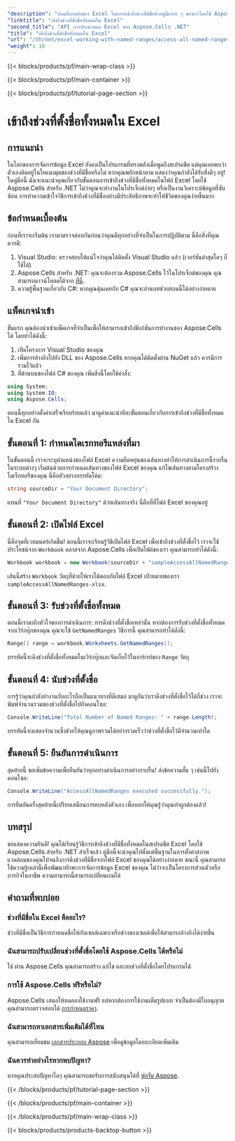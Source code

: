 ```yaml
---
"description": "ปลดล็อกพลังของ Excel โดยการเข้าถึงช่วงที่มีชื่อด้วยคู่มือง่าย ๆ ของเราโดยใช้ Aspose.Cells สำหรับ .NET เหมาะอย่างยิ่งสำหรับการจัดการข้อมูล"
"linktitle": "เข้าถึงช่วงที่ตั้งชื่อทั้งหมดใน Excel"
"second_title": "API การประมวลผล Excel ของ Aspose.Cells .NET"
"title": "เข้าถึงช่วงที่ตั้งชื่อทั้งหมดใน Excel"
"url": "/th/net/excel-working-with-named-ranges/access-all-named-ranges/"
"weight": 10
---
```


{{< blocks/products/pf/main-wrap-class >}}

{{< blocks/products/pf/main-container >}}

{{< blocks/products/pf/tutorial-page-section >}}

# เข้าถึงช่วงที่ตั้งชื่อทั้งหมดใน Excel

## การแนะนำ
ในโลกของการจัดการข้อมูล Excel ยังคงเป็นโปรแกรมที่ทรงพลังเมื่อพูดถึงสเปรดชีต แต่คุณเคยพบว่าตัวเองติดอยู่ในใยแมงมุมของช่วงที่มีชื่อหรือไม่ หากคุณพยักหน้าตาม แสดงว่าคุณกำลังได้รับสิ่งดีๆ อยู่! ในคู่มือนี้ ฉันจะแนะนำคุณเกี่ยวกับขั้นตอนการเข้าถึงช่วงที่มีชื่อทั้งหมดในไฟล์ Excel โดยใช้ Aspose.Cells สำหรับ .NET ไม่ว่าคุณจะทำงานในโปรเจ็กต์ง่ายๆ หรือเป็นงานวิเคราะห์ข้อมูลที่ซับซ้อน การทำความเข้าใจวิธีการเข้าถึงช่วงที่มีชื่ออย่างมีประสิทธิภาพจะทำให้ชีวิตของคุณง่ายขึ้นมาก
## ข้อกำหนดเบื้องต้น
ก่อนที่เราจะเริ่มต้น เรามาตรวจสอบกันก่อนว่าคุณมีทุกอย่างที่จำเป็นในการปฏิบัติตาม นี่คือสิ่งที่คุณควรมี:
1. Visual Studio: ตรวจสอบให้แน่ใจว่าคุณได้ติดตั้ง Visual Studio แล้ว (เวอร์ชันล่าสุดใดๆ ก็ใช้ได้)
2. Aspose.Cells สำหรับ .NET: คุณจะต้องรวม Aspose.Cells ไว้ในโปรเจ็กต์ของคุณ คุณสามารถดาวน์โหลดได้จาก [ที่นี่](https://releases-aspose.com/cells/net/).
3. ความรู้พื้นฐานเกี่ยวกับ C#: หากคุณคุ้นเคยกับ C# คุณจะอ่านบทช่วยสอนนี้ได้อย่างง่ายดาย
## แพ็คเกจนำเข้า
ขั้นแรก คุณต้องนำเข้าแพ็คเกจที่จำเป็นเพื่อให้สามารถเข้าถึงฟังก์ชันการทำงานของ Aspose.Cells ได้ โดยทำได้ดังนี้:
1. เปิดโครงการ Visual Studio ของคุณ
2. เพิ่มการอ้างอิงไปยัง DLL ของ Aspose.Cells หากคุณได้ติดตั้งผ่าน NuGet แล้ว ควรมีการรวมไว้แล้ว
3. ที่ด้านบนของไฟล์ C# ของคุณ เพิ่มสิ่งนี้โดยใช้คำสั่ง:
```csharp
using System;
using System.IO;
using Aspose.Cells;
```
ตอนนี้ทุกอย่างตั้งค่าเสร็จเรียบร้อยแล้ว มาดูคำแนะนำทีละขั้นตอนเกี่ยวกับการเข้าถึงช่วงที่มีชื่อทั้งหมดใน Excel กัน
## ขั้นตอนที่ 1: กำหนดไดเรกทอรีแหล่งที่มา
ในขั้นตอนนี้ เราจะระบุตำแหน่งของไฟล์ Excel ความยืดหยุ่นของเส้นทางทำให้การดำเนินการนี้ราบรื่นในระบบต่างๆ
เริ่มต้นด้วยการกำหนดเส้นทางของไฟล์ Excel ของคุณ แก้ไขเส้นทางตามโครงสร้างไดเร็กทอรีของคุณ นี่คือตัวอย่างบรรทัดโค้ด:
```csharp
string sourceDir = "Your Document Directory";
```
แทนที่ `"Your Document Directory"` ด้วยเส้นทางจริง นี่คือที่ที่ไฟล์ Excel ของคุณอยู่
## ขั้นตอนที่ 2: เปิดไฟล์ Excel
นี่คือจุดที่เวทมนตร์เกิดขึ้น! ตอนนี้เราจะเรียนรู้วิธีเปิดไฟล์ Excel เพื่อเข้าถึงช่วงที่ตั้งชื่อไว้
เราจะใช้ประโยชน์จาก `Workbook` คลาสจาก Aspose.Cells เพื่อเปิดไฟล์ของเรา คุณสามารถทำได้ดังนี้:
```csharp
Workbook workbook = new Workbook(sourceDir + "sampleAccessAllNamedRanges.xlsx");
```
เส้นนี้สร้าง `Workbook` วัตถุที่ช่วยให้เราโต้ตอบกับไฟล์ Excel เป้าหมายของเรา `sampleAccessAllNamedRanges-xlsx`. 
## ขั้นตอนที่ 3: รับช่วงที่ตั้งชื่อทั้งหมด
ตอนนี้เรามาถึงหัวใจของการดำเนินการ: การดึงช่วงที่ตั้งชื่อเหล่านั้น
หากต้องการรับช่วงที่ตั้งชื่อทั้งหมดจากเวิร์กบุ๊กของคุณ คุณจะใช้ `GetNamedRanges` วิธีการนี้ คุณสามารถทำได้ดังนี้:
```csharp
Range[] range = workbook.Worksheets.GetNamedRanges();
```
บรรทัดนี้จะดึงช่วงที่ตั้งชื่อทั้งหมดในเวิร์กบุ๊กและจัดเก็บไว้ในอาร์เรย์ของ `Range` วัตถุ 
## ขั้นตอนที่ 4: นับช่วงที่ตั้งชื่อ
การรู้ว่าคุณกำลังทำงานกับอะไรถือเป็นแนวทางที่ดีเสมอ มาดูกันว่าเราดึงช่วงที่ตั้งชื่อไว้ได้กี่ช่วง
เราจะพิมพ์จำนวนรวมของช่วงที่ตั้งชื่อไปยังคอนโซล:
```csharp
Console.WriteLine("Total Number of Named Ranges: " + range.Length);
```
บรรทัดนี้จะแสดงจำนวนซึ่งช่วยให้คุณดูภาพรวมได้อย่างรวดเร็วว่าช่วงที่ตั้งชื่อไว้มีจำนวนเท่าใด
## ขั้นตอนที่ 5: ยืนยันการดำเนินการ
สุดท้ายนี้ ขอเพิ่มข้อความเพื่อยืนยันว่าทุกอย่างดำเนินการอย่างราบรื่น!
ส่งข้อความสั้น ๆ เช่นนี้ไปยังคอนโซล:
```csharp
Console.WriteLine("AccessAllNamedRanges executed successfully.");
```
การยืนยันครั้งสุดท้ายนี้เปรียบเสมือนการตบหลังตัวเอง เพื่อบอกให้คุณรู้ว่าคุณทำถูกต้องแล้ว!
## บทสรุป
ขอแสดงความยินดี! คุณได้เรียนรู้วิธีการเข้าถึงช่วงที่มีชื่อทั้งหมดในสเปรดชีต Excel โดยใช้ Aspose.Cells สำหรับ .NET สำเร็จแล้ว คู่มือนี้จะนำคุณไปตั้งแต่พื้นฐานในการตั้งค่าสภาพแวดล้อมของคุณไปจนถึงการดึงช่วงที่มีชื่อจากไฟล์ Excel ของคุณได้อย่างง่ายดาย ขณะนี้ คุณสามารถใช้ความรู้เหล่านี้เพื่อพัฒนาทักษะการจัดการข้อมูล Excel ของคุณ ไม่ว่าจะเป็นโครงการส่วนตัวหรือภารกิจในอาชีพ ความสามารถนี้สามารถเปลี่ยนเกมได้
## คำถามที่พบบ่อย
### ช่วงที่มีชื่อใน Excel คืออะไร?
ช่วงที่มีชื่อเป็นวิธีการกำหนดชื่อให้กับเซลล์เฉพาะหรือช่วงของเซลล์เพื่อให้สามารถอ้างอิงได้ง่ายขึ้น
### ฉันสามารถปรับเปลี่ยนช่วงที่ตั้งชื่อโดยใช้ Aspose.Cells ได้หรือไม่
ใช่ ผ่าน Aspose.Cells คุณสามารถสร้าง แก้ไข และลบช่วงที่ตั้งชื่อโดยโปรแกรมได้
### การใช้ Aspose.Cells ฟรีหรือไม่?
Aspose.Cells เสนอให้ทดลองใช้งานฟรี แต่หากต้องการใช้งานเต็มรูปแบบ จำเป็นต้องมีใบอนุญาต คุณสามารถตรวจสอบได้ [การกำหนดราคา](https://purchase-aspose.com/buy).
### ฉันสามารถหาเอกสารเพิ่มเติมได้ที่ไหน
คุณสามารถเยี่ยมชม [เอกสารประกอบ Aspose](https://reference.aspose.com/cells/net/) เพื่อดูข้อมูลโดยละเอียดเพิ่มเติม
### ฉันควรทำอย่างไรหากพบปัญหา?
หากคุณประสบปัญหาใดๆ คุณสามารถขอรับการสนับสนุนได้ที่ [ฟอรั่ม Aspose](https://forum-aspose.com/c/cells/9).

{{< /blocks/products/pf/tutorial-page-section >}}

{{< /blocks/products/pf/main-container >}}

{{< /blocks/products/pf/main-wrap-class >}}

{{< blocks/products/products-backtop-button >}}